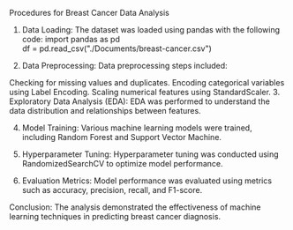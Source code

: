 Procedures for Breast Cancer Data Analysis
1. Data Loading:
The dataset was loaded using pandas with the following code:
import pandas as pd  
df = pd.read_csv("./Documents/breast-cancer.csv")  

2. Data Preprocessing:
Data preprocessing steps included:

Checking for missing values and duplicates.
Encoding categorical variables using Label Encoding.
Scaling numerical features using StandardScaler.
3. Exploratory Data Analysis (EDA):
EDA was performed to understand the data distribution and relationships between features.

4. Model Training:
Various machine learning models were trained, including Random Forest and Support Vector Machine.

5. Hyperparameter Tuning:
Hyperparameter tuning was conducted using RandomizedSearchCV to optimize model performance.

6. Evaluation Metrics:
Model performance was evaluated using metrics such as accuracy, precision, recall, and F1-score.

Conclusion:
The analysis demonstrated the effectiveness of machine learning techniques in predicting breast cancer diagnosis.



